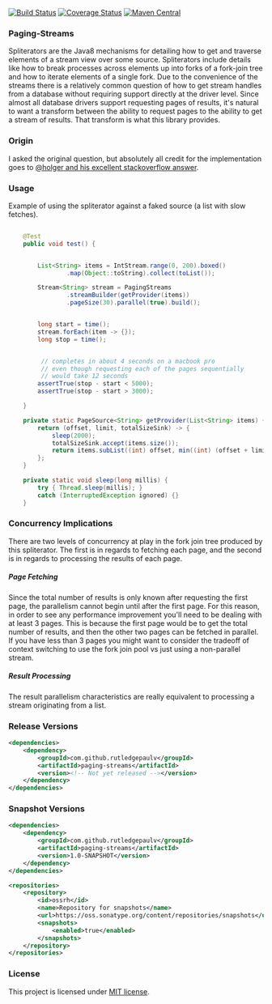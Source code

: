 [![Build Status](https://travis-ci.org/RutledgePaulV/paging-streams.svg?branch=develop)](https://travis-ci.org/RutledgePaulV/paging-streams)
[![Coverage Status](https://coveralls.io/repos/github/RutledgePaulV/paging-streams/badge.svg?branch=develop)](https://coveralls.io/github/RutledgePaulV/paging-streams?branch=develop)
[![Maven Central](https://maven-badges.herokuapp.com/maven-central/com.github.rutledgepaulv/paging-streams/badge.svg)](https://maven-badges.herokuapp.com/maven-central/com.github.rutledgepaulv/paging-streams)


### Paging-Streams

Spliterators are the Java8 mechanisms for detailing how to get and traverse elements
of a stream view over some source. Spliterators include details like how to break 
processes across elements up into forks of a fork-join tree and how to iterate 
elements of a single fork. Due to the convenience of the streams there is a relatively 
common question of how to get stream handles from a database without requiring support 
directly at the driver level. Since almost all database drivers support requesting pages 
of results, it's natural to want a transform between the ability to request pages
to the ability to get a stream of results. That transform is what this library provides.



### Origin
I asked the original question, but absolutely all credit for the implementation goes to
[@holger and his excellent stackoverflow answer](http://stackoverflow.com/a/38312143/2103383).


### Usage

Example of using the spliterator against a faked source (a list with slow fetches).

```Java

    @Test
    public void test() {


        List<String> items = IntStream.range(0, 200).boxed()
                .map(Object::toString).collect(toList());

        Stream<String> stream = PagingStreams
                .streamBuilder(getProvider(items))
                .pageSize(30).parallel(true).build();


        long start = time();
        stream.forEach(item -> {});
        long stop = time();


         // completes in about 4 seconds on a macbook pro
         // even though requesting each of the pages sequentially
         // would take 12 seconds
        assertTrue(stop - start < 5000);
        assertTrue(stop - start > 3000);

    }

    private static PageSource<String> getProvider(List<String> items) {
        return (offset, limit, totalSizeSink) -> {
            sleep(2000);
            totalSizeSink.accept(items.size());
            return items.subList((int) offset, min((int) (offset + limit), items.size()));
        };
    }

    private static void sleep(long millis) {
        try { Thread.sleep(millis); }
        catch (InterruptedException ignored) {}
    }

```


### Concurrency Implications
There are two levels of concurrency at play in the fork join tree produced by this spliterator.
The first is in regards to fetching each page, and the second is in regards to processing
the results of each page.

##### Page Fetching
Since the total number of results is only known after requesting the first page,
the parallelism cannot begin until after the first page. For this reason, in order
to see any performance improvement you'll need to be dealing with at least 3 pages.
This is because the first page would be to get the total number of results, and then
the other two pages can be fetched in parallel. If you have less than 3 pages you might
want to consider the tradeoff of context switching to use the fork join pool vs just
using a non-parallel stream.

##### Result Processing
The result parallelism characteristics are really equivalent to processing
a stream originating from a list.

### Release Versions
```xml
<dependencies>
    <dependency>
        <groupId>com.github.rutledgepaulv</groupId>
        <artifactId>paging-streams</artifactId>
        <version><!-- Not yet released --></version>
    </dependency>
</dependencies>
```

### Snapshot Versions
```xml
<dependencies>
    <dependency>
        <groupId>com.github.rutledgepaulv</groupId>
        <artifactId>paging-streams</artifactId>
        <version>1.0-SNAPSHOT</version>
    </dependency>
</dependencies>

<repositories>
    <repository>
        <id>ossrh</id>
        <name>Repository for snapshots</name>
        <url>https://oss.sonatype.org/content/repositories/snapshots</url>
        <snapshots>
            <enabled>true</enabled>
        </snapshots>
    </repository>
</repositories>
```

### License

This project is licensed under [MIT license](http://opensource.org/licenses/MIT).
